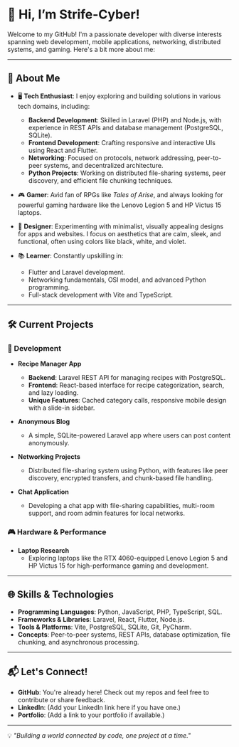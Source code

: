 # 👋 Hi, I’m Strife-Cyber!  

Welcome to my GitHub! I'm a passionate developer with diverse interests spanning web development, mobile applications, networking, distributed systems, and gaming. Here's a bit more about me:

---

## 🌟 About Me

- 🖥️ **Tech Enthusiast**: I enjoy exploring and building solutions in various tech domains, including:
  - **Backend Development**: Skilled in Laravel (PHP) and Node.js, with experience in REST APIs and database management (PostgreSQL, SQLite).
  - **Frontend Development**: Crafting responsive and interactive UIs using React and Flutter.
  - **Networking**: Focused on protocols, network addressing, peer-to-peer systems, and decentralized architecture.
  - **Python Projects**: Working on distributed file-sharing systems, peer discovery, and efficient file chunking techniques.

- 🎮 **Gamer**: Avid fan of RPGs like *Tales of Arise*, and always looking for powerful gaming hardware like the Lenovo Legion 5 and HP Victus 15 laptops.

- 🎨 **Designer**: Experimenting with minimalist, visually appealing designs for apps and websites. I focus on aesthetics that are calm, sleek, and functional, often using colors like black, white, and violet.

- 📚 **Learner**: Constantly upskilling in:
  - Flutter and Laravel development.
  - Networking fundamentals, OSI model, and advanced Python programming.
  - Full-stack development with Vite and TypeScript.

---

## 🛠️ Current Projects

### 🔧 Development  
- **Recipe Manager App**  
  - **Backend**: Laravel REST API for managing recipes with PostgreSQL.
  - **Frontend**: React-based interface for recipe categorization, search, and lazy loading.
  - **Unique Features**: Cached category calls, responsive mobile design with a slide-in sidebar.  

- **Anonymous Blog**  
  - A simple, SQLite-powered Laravel app where users can post content anonymously.

- **Networking Projects**  
  - Distributed file-sharing system using Python, with features like peer discovery, encrypted transfers, and chunk-based file handling.

- **Chat Application**  
  - Developing a chat app with file-sharing capabilities, multi-room support, and room admin features for local networks.

### 🎮 Hardware & Performance  
- **Laptop Research**  
  - Exploring laptops like the RTX 4060-equipped Lenovo Legion 5 and HP Victus 15 for high-performance gaming and development.

---

## 🌐 Skills & Technologies
- **Programming Languages**: Python, JavaScript, PHP, TypeScript, SQL.  
- **Frameworks & Libraries**: Laravel, React, Flutter, Node.js.  
- **Tools & Platforms**: Vite, PostgreSQL, SQLite, Git, PyCharm.  
- **Concepts**: Peer-to-peer systems, REST APIs, database optimization, file chunking, and asynchronous processing.

---

## 📬 Let's Connect!

- **GitHub**: You're already here! Check out my repos and feel free to contribute or share feedback.  
- **LinkedIn**: (Add your LinkedIn link here if you have one.)  
- **Portfolio**: (Add a link to your portfolio if available.)  

---

💡 _"Building a world connected by code, one project at a time."_  
